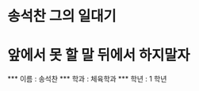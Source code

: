 송석찬 그의 일대기
======
앞에서 못 할 말 뒤에서 하지말자
===============================  
*** 이름 : 송석찬
*** 학과 : 체육학과
*** 학년 : 1 학년
